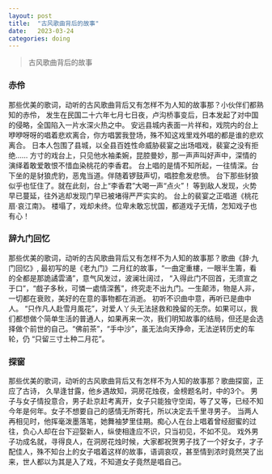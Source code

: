 ```yaml
---
layout: post
title:  "古风歌曲背后的故事"
date:   2023-03-24
categories: doing
---
```


> 古风歌曲背后的故事

### 赤伶
那些优美的歌词，动听的古风歌曲背后又有怎样不为人知的故事那？小伙伴们都熟知的赤伶，
发生在民国二十六年七月七日夜，卢沟桥事变后，日本发起了对中国的侵略，全国陷入一片水深火热之中。
安远县城内表面一片祥和，戏院内的台上咿咿呀呀的唱着悲欢离合，你方唱罢我登场，殊不知这戏里戏外唱的都是谁的悲欢离合。
日本人包围了县城，以全县百姓性命威胁裴宴之出场唱戏，裴宴之没有拒绝……
方寸的戏台上，只见他水袖柔婉，昆腔曼妙，那一声声叫好声中，深情的演绎着敢爱敢恨不惜血染桃花的李香君。
台上唱的是情不知所起，一往情深。台下坐的是豺狼虎豹，恶鬼当道。伴随着锣鼓声切，唱腔愈发悲愤。
台下那些豺狼似乎也怔住了。就在此刻，台上“李香君”大喝一声“点火”！
等到敌人发现，火势早已蔓延，往外逃却发现门早已被堵得严严实实的。
台上的裴宴之正唱道《桃花扇·哀江南》。
楼塌了，戏却未终。位卑未敢忘忧国，都道戏子无情，怎知戏子也有心！


### 辞九门回忆
那些优美的歌词，动听的古风歌曲背后又有怎样不为人知的故事那？歌曲《辞·九门回忆》, 最初写的是《老九门》二月红的故事，“一曲定重樓，一眼半生籌，看的全都是那詭譎雲涌”，意气风发过，波澜壮阔过，
“入得此门不回首，无须宣之于口”，“戲子多秋，可憐一處情深舊”，终究走不出九门。一生颠沛，物是人非，一切都在衰败，美好的在意的事物都在消逝。 初听不识曲中意，再听已是曲中人。
“只作凡人赴雪月風花”，对爱人丫头无法拯救和挽留的无奈。如果可以，我们都想做个简单生活的普通人，如果再来一次，我们明知故事的结局，但还是会选择做个前世的自己。“佛前茶”，“手中沙”，虽无法向天挣命，无法逆转历史的车轮，仍 “只留三寸土种二月花”。 

### 探窗
那些优美的歌词，动听的古风歌曲背后又有怎样不为人知的故事那？歌曲探窗，正应了古诗， 久旱逢甘露，他乡遇故知，洞房花烛夜，金榜题名时，中的3个。
男子与女子情投意合，男子赴京赶考离开，女子只能独守空闺，等了又等，已经不知今年是何年。女子不想要自己的感情无所寄托，所以决定去千里寻男子。
当两人再相见时，他挥毫泼墨落笔，她舞袖梦里佳期。痴心人在台上唱着曾经甜蜜的过往，负心人却在台下迎娶新人，纵使相逢应不识，只当初见，不如不见。
戏外男子功成名就，寻得良人，在洞房花烛时候，大家都祝贺男子找了一个好女子，才子配佳人，殊不知台上的女子唱着这样的故事，语调哀叹，甚至情到浓时竟然哭了出来，世人都以为其是入了戏，不知道女子竟然是唱自己。